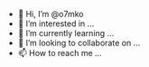 - 👋 Hi, I’m @o7mko
- 👀 I’m interested in ...
- 🌱 I’m currently learning ...
- 💞️ I’m looking to collaborate on ...
- 📫 How to reach me ...

<!---
o7mko/o7mko is a ✨ special ✨ repository because its `README.md` (this file) appears on your GitHub profile.
You can click the Preview link to take a look at your changes.
--->
